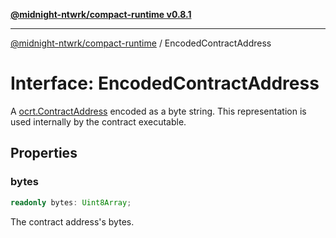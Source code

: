 [**@midnight-ntwrk/compact-runtime v0.8.1**](../README.md)

***

[@midnight-ntwrk/compact-runtime](../globals.md) / EncodedContractAddress

# Interface: EncodedContractAddress

A [ocrt.ContractAddress](../type-aliases/ContractAddress.md) encoded as a byte string. This representation is used internally by the contract executable.

## Properties

### bytes

```ts
readonly bytes: Uint8Array;
```

The contract address's bytes.
